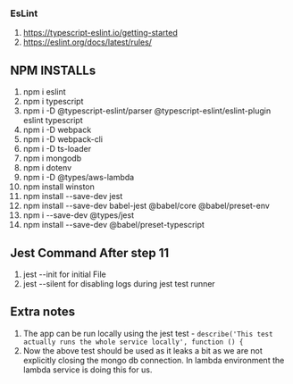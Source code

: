 ### EsLint

1. https://typescript-eslint.io/getting-started
2. https://eslint.org/docs/latest/rules/

## NPM INSTALLs

1. npm i eslint
2. npm i typescript
3. npm i -D @typescript-eslint/parser @typescript-eslint/eslint-plugin eslint typescript
4. npm i -D webpack
5. npm i -D webpack-cli
6. npm i -D ts-loader
7. npm i mongodb
8. npm i dotenv
9. npm i -D @types/aws-lambda
10. npm install winston
11. npm install --save-dev jest
12. npm install --save-dev babel-jest @babel/core @babel/preset-env
13. npm i --save-dev @types/jest
14. npm install --save-dev @babel/preset-typescript

## Jest Command After step 11

1. jest --init for initial File
2. jest --silent for disabling logs during jest test runner


## Extra notes

1. The app can be run locally using the jest test - `describe('This test actually runs the whole service locally', function () {`
2. Now the above test should be used as it leaks a bit as we are not explicitly closing the mongo db connection. In lambda environment the lambda service is doing this for us.



